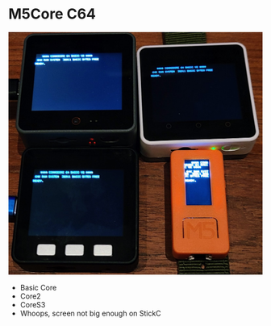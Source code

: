 # M5Core C64 #

![](m5cores.jpg)

* Basic Core
* Core2
* CoreS3
* Whoops, screen not big enough on StickC
